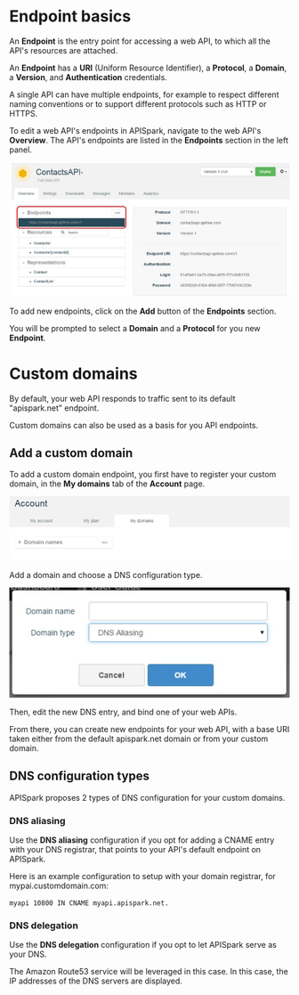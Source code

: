 
# Endpoint basics

An **Endpoint** is the entry point for accessing a web API, to which all the API's resources are attached.

An **Endpoint** has a **URI** (Uniform Resource Identifier), a **Protocol**, a **Domain**, a **Version**, and **Authentication** credentials.

A single API can have multiple endpoints, for example to respect different naming conventions or to support different protocols such as HTTP or HTTPS.

To edit a web API's endpoints in APISpark, navigate to the web API's **Overview**. The API's endpoints are listed in the **Endpoints** section in the left panel.

![Endpoints section](images/endpoints-section.jpg "Endpoints section")

To add new endpoints, click on the **Add** button of the **Endpoints** section.

You will be prompted to select a **Domain** and a **Protocol** for you new **Endpoint**.

# <a name="custom-domains"></a>Custom domains

By default, your web API responds to traffic sent to its default "apispark.net" endpoint.

Custom domains can also be used as a basis for you API endpoints.

## Add a custom domain

To add a custom domain endpoint, you first have to register your custom domain, in the **My domains** tab of the **Account** page.

![My domains tab](images/my-domains-tab.jpg "My domains tab")

Add a domain and choose a DNS configuration type.

![Add domain name](images/add-domain-name.jpg "Add domain name")

Then, edit the new DNS entry, and bind one of your web APIs.

From there, you can create new endpoints for your web API, with a base URI taken either from the default apispark.net domain or from your custom domain.

## DNS configuration types

APISpark proposes 2 types of DNS configuration for your custom domains.

### DNS aliasing

Use the **DNS aliasing** configuration if you opt for adding a CNAME entry with your DNS registrar, that points to your API's default endpoint on APISpark.

Here is an example configuration to setup with your domain registrar, for mypai.customdomain.com:

```
myapi 10800 IN CNAME myapi.apispark.net.
```

### DNS delegation

Use the **DNS delegation** configuration if you opt to let APISpark serve as your DNS.

The Amazon Route53 service will be leveraged in this case. In this case, the IP addresses of the DNS servers are displayed.
